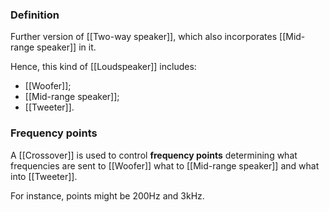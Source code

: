 ### Definition

Further version of [[Two-way speaker]], which also incorporates [[Mid-range speaker]] in it.

Hence, this kind of [[Loudspeaker]] includes:
- [[Woofer]];
- [[Mid-range speaker]];
- [[Tweeter]].

### Frequency points

A [[Crossover]] is used to control **frequency points** determining what frequencies are sent to [[Woofer]] what to [[Mid-range speaker]] and what into [[Tweeter]].

For instance, points might be 200Hz and 3kHz.





